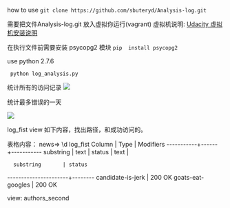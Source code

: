 
how to use 
```git clone https://github.com/sbuteryd/Analysis-log.git```


需要把文件Analysis-log.git 放入虚拟你运行(vagrant)
虚拟机说明: [Udacity 虚拟机安装说明](https://classroom.udacity.com/nanodegrees/nd004/parts/51200cee-6bb3-4b55-b469-7d4dd9ad7765/modules/c57b57d4-29a8-4c5f-9bb8-5d53df3e48f4/lessons/5475ecd6-cfdb-4418-85a2-f2583074c08d/concepts/14c72fe3-e3fe-4959-9c4b-467cf5b7c3a0?contentVersion=5.0.0&contentLocale=en-us)

 在执行文件前需要安装 psycopg2 模块
```pip  install psycopg2```
 
use python 2.7.6

``` python log_analysis.py```


统计所有的访问记录
![](img/first.png)

统计最多错误的一天

![](img/second.png)


log_fist view 如下内容，找出路径，和成功访问的。

表格内容：
news=> \d log_fist
  Column   | Type | Modifiers 
-----------+------+-----------
 substring | text | 
 status    | text | 
 
      substring       | status 
----------------------+--------
 candidate-is-jerk    | 200 OK
 goats-eat-googles    | 200 OK

 
 
view: authors_second

